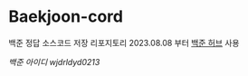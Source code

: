 # Baekjoon-cord
백준 정답 소스코드 저장 리포지토리
2023.08.08 부터 [백준 허브](https://chrome.google.com/webstore/detail/%EB%B0%B1%EC%A4%80%ED%97%88%EB%B8%8Cbaekjoonhub/ccammcjdkpgjmcpijpahlehmapgmphmk?hl=ko) 사용

_백준 아이디 wjdrldyd0213_
